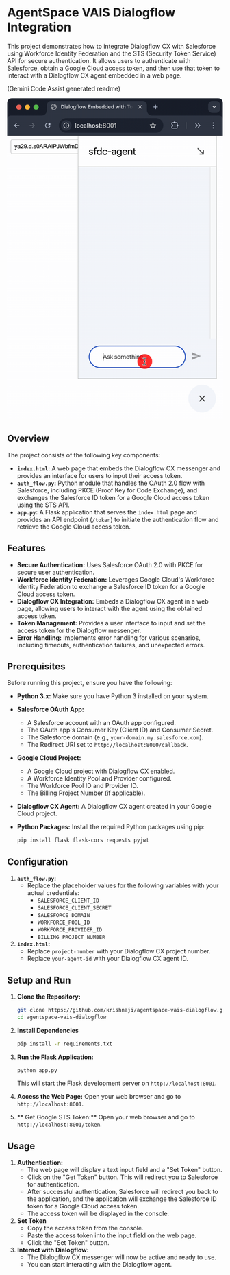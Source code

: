 # AgentSpace VAIS Dialogflow Integration

This project demonstrates how to integrate Dialogflow CX with Salesforce using Workforce Identity Federation and the STS (Security Token Service) API for secure authentication. It allows users to authenticate with Salesforce, obtain a Google Cloud access token, and then use that token to interact with a Dialogflow CX agent embedded in a web page.

(Gemini Code Assist generated readme)

![Dialogflow Integration](demo.gif)


## Overview

The project consists of the following key components:

*   **`index.html`:** A web page that embeds the Dialogflow CX messenger and provides an interface for users to input their access token.
*   **`auth_flow.py`:** Python module that handles the OAuth 2.0 flow with Salesforce, including PKCE (Proof Key for Code Exchange), and exchanges the Salesforce ID token for a Google Cloud access token using the STS API.
*   **`app.py`:** A Flask application that serves the `index.html` page and provides an API endpoint (`/token`) to initiate the authentication flow and retrieve the Google Cloud access token.

## Features

*   **Secure Authentication:** Uses Salesforce OAuth 2.0 with PKCE for secure user authentication.
*   **Workforce Identity Federation:** Leverages Google Cloud's Workforce Identity Federation to exchange a Salesforce ID token for a Google Cloud access token.
*   **Dialogflow CX Integration:** Embeds a Dialogflow CX agent in a web page, allowing users to interact with the agent using the obtained access token.
*   **Token Management:** Provides a user interface to input and set the access token for the Dialogflow messenger.
* **Error Handling:** Implements error handling for various scenarios, including timeouts, authentication failures, and unexpected errors.

## Prerequisites

Before running this project, ensure you have the following:

*   **Python 3.x:**  Make sure you have Python 3 installed on your system.
*   **Salesforce OAuth App:**
    *   A Salesforce account with an OAuth app configured.
    *   The OAuth app's Consumer Key (Client ID) and Consumer Secret.
    *   The Salesforce domain (e.g., `your-domain.my.salesforce.com`).
    *   The Redirect URI set to `http://localhost:8000/callback`.
*   **Google Cloud Project:**
    *   A Google Cloud project with Dialogflow CX enabled.
    *   A Workforce Identity Pool and Provider configured.
    *   The Workforce Pool ID and Provider ID.
    *   The Billing Project Number (if applicable).
*   **Dialogflow CX Agent:** A Dialogflow CX agent created in your Google Cloud project.
*   **Python Packages:** Install the required Python packages using pip:

    ```bash
    pip install flask flask-cors requests pyjwt
    ```

## Configuration

1.  **`auth_flow.py`:**
    *   Replace the placeholder values for the following variables with your actual credentials:
        *   `SALESFORCE_CLIENT_ID`
        *   `SALESFORCE_CLIENT_SECRET`
        *   `SALESFORCE_DOMAIN`
        *   `WORKFORCE_POOL_ID`
        *   `WORKFORCE_PROVIDER_ID`
        *   `BILLING_PROJECT_NUMBER`
2.  **`index.html`:**
    *   Replace `project-number` with your Dialogflow CX project number.
    *   Replace `your-agent-id` with your Dialogflow CX agent ID.

## Setup and Run

1.  **Clone the Repository:**
    ```bash
    git clone https://github.com/krishnaji/agentspace-vais-dialogflow.git
    cd agentspace-vais-dialogflow
    ```
2. **Install Dependencies**
    ```bash
    pip install -r requirements.txt
    ```
3.  **Run the Flask Application:**
    ```bash
    python app.py
    ```
    This will start the Flask development server on `http://localhost:8001`.

4.  **Access the Web Page:**
    Open your web browser and go to `http://localhost:8001`.

5.  ** Get Google STS Token:**
    Open your web browser and go to `http://localhost:8001/token`.

## Usage

1.  **Authentication:**
    *   The web page will display a text input field and a "Set Token" button.
    *   Click on the "Get Token" button. This will redirect you to Salesforce for authentication.
    *   After successful authentication, Salesforce will redirect you back to the application, and the application will exchange the Salesforce ID token for a Google Cloud access token.
    * The access token will be displayed in the console.
2. **Set Token**
    * Copy the access token from the console.
    * Paste the access token into the input field on the web page.
    * Click the "Set Token" button.
3.  **Interact with Dialogflow:**
    *   The Dialogflow CX messenger will now be active and ready to use.
    *   You can start interacting with the Dialogflow agent.


